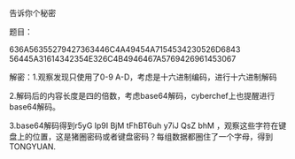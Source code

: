 告诉你个秘密

题目：

636A56355279427363446C4A49454A7154534230526D6843
56445A31614342354E326C4B4946467A5769426961453067

解密：1.观察发现只使用了0-9 A-D，考虑是十六进制编码，进行十六进制解码

2.解码后的内容长度是四的倍数，考虑base64解码，cyberchef上也提醒进行base64解码。

3.base64解码得到r5yG lp9I BjM tFhBT6uh y7iJ QsZ bhM ，观察这些字符在键盘上的位置，这是猪圈密码或者键盘密码？每组数据都圈住了一个字母，得到TONGYUAN.
